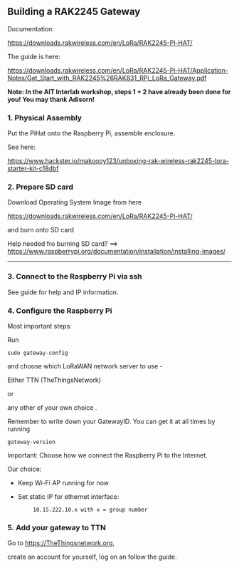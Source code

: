 ## Building a RAK2245 Gateway

Documentation:

https://downloads.rakwireless.com/en/LoRa/RAK2245-Pi-HAT/

The guide is here:

https://downloads.rakwireless.com/en/LoRa/RAK2245-Pi-HAT/Application-Notes/Get_Start_with_RAK2245%26RAK831_RPi_LoRa_Gateway.pdf


**Note: In the AIT Interlab workshop, steps 1 + 2 have already been done for you! You may thank Adisorn!** 


### 1. Physical Assembly

Put the PiHat onto the Raspberry Pi, assemble enclosure.

See here:

https://www.hackster.io/makoooy123/unboxing-rak-wireless-rak2245-lora-starter-kit-c18dbf

### 2. Prepare SD card

Download Operating System Image from here

https://downloads.rakwireless.com/en/LoRa/RAK2245-Pi-HAT/

and burn onto SD card

Help needed fro burning SD card? ==> 
https://www.raspberrypi.org/documentation/installation/installing-images/

----

### 3. Connect to the Raspberry Pi via ssh

See guide for help and IP information.


### 4. Configure the Raspberry Pi

Most important steps:

Run

```
sudo gateway-config
```

and choose which LoRaWAN network server to use -

Either TTN (TheThingsNetwork)

or

any other of your own choice .


Remember to write down your GatewayID.
You can get it at all times by running
```
gateway-version
```

Important: Choose how we connect the Raspberry Pi to the Internet.

Our choice:

* Keep Wi-Fi AP running for now

* Set static IP for ethernet interface:
```
		10.15.222.10.x with x = group number
```



### 5. Add your gateway to TTN

Go to https://TheThingsnetwork.org,

create an account for yourself, log on an follow the guide.
